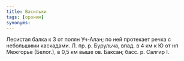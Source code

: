 ```yaml
---
title: Васильки
tags: [ороним]
synonyms:
---
```


Лесистая балка к З от полян Уч-Алан; по ней протекает речка с небольшими
каскадами. Л. пр. р. Бурульча, впад. в 4 км к Ю от нп Межгорье (Белог.), в 0,5
км выше ов. Баксан; басс. р. Салгир I.
